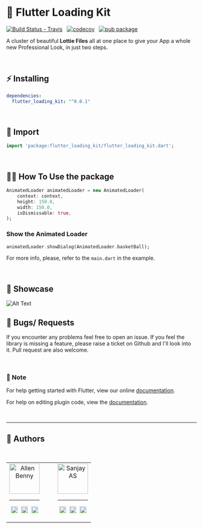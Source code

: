 # 🎡 Flutter Loading Kit

[![Build Status - Travis](https://travis-ci.org/jogboms/flutter_spinkit.svg?branch=master)](https://travis-ci.org/jogboms/flutter_spinkit)&nbsp;&nbsp; [![codecov](https://codecov.io/gh/jogboms/flutter_spinkit/branch/master/graph/badge.svg)](https://codecov.io/gh/jogboms/flutter_spinkit)&nbsp;&nbsp; [![pub package](https://img.shields.io/pub/v/flutter_spinkit.svg)](https://pub.dartlang.org/packages/flutter_spinkit)

A cluster of beautiful **Lottie Files** all at one place to give your App a whole new Professional Look, in just two steps.
<p><br /></p>

## ⚡️ Installing

```yaml
dependencies:
  flutter_loading_kit: "^0.0.1"
```
<p><br /></p>

## 📱 Import

```dart
import 'package:flutter_loading_kit/flutter_loading_kit.dart';
```
<p><br /></p>

## 👨‍💻 How To Use the package

```dart
AnimatedLoader animatedLoader = new AnimatedLoader(
    context: context,
    height: 150.0,
    width: 150.0,
    isDismissable: true,
);
```
### Show the Animated Loader
```dart
animatedLoader.showDialog(AnimatedLoader.basketBall);
```


For more info, please, refer to the `main.dart` in the example.
<p><br /></p>

## 🚀 Showcase


![Alt Text](https://github.com/ux-ninja/flutter_loading_kit/blob/master/assets/loding1.gif)

## 🐛 Bugs/ Requests

If you encounter any problems feel free to open an issue. If you feel the library is
missing a feature, please raise a ticket on Github and I'll look into it.
Pull request are also welcome.
<p><br /></p>

### 📝 Note

For help getting started with Flutter, view our online
[documentation](https://flutter.io/).

For help on editing plugin code, view the [documentation](https://flutter.io/platform-plugins/#edit-code).
<p><br /></p>

___
## 👦 Authors
<p><br /></p>

<table>
  <tr>
    <td align="center" style="padding-right: 40px;">
      <a href = "https://materilio-allen.firebaseapp.com/"><img src="https://avatars3.githubusercontent.com/u/48691514?s=460&u=07dfcf81cad1bd8026435ff89f70263e55d30318&v=4" width="80" alt="Allen Benny" /></a>
      <hr>
      <p align="center">
        <a href = "https://github.com/officiallygod"><img src = "https://cdn.jsdelivr.net/npm/simple-icons@v3/icons/github.svg" width="18" height = "18"/></a>&nbsp;
        <a href = "https://twitter.com/itsmeallenbenny"><img src = "https://cdn.jsdelivr.net/npm/simple-icons@v3/icons/twitter.svg" width="18" height="18"/></a>&nbsp;
        <a href = "https://www.linkedin.com/in/allen-benny/"><img src = "https://cdn.jsdelivr.net/npm/simple-icons@v3/icons/linkedin.svg" width="18" height="18"/></a>
      </p>
    </td>
    <td align="center">
      <a href = "https://sanjayas144.github.io/portfolio/index.html"><img src="https://avatars.githubusercontent.com/u/63769036?s=96&v=4" width="80" alt="Sanjay AS" /></a>
       <hr>
      <p align="center">
        <a href = "https://github.com/SanjayAS144"><img src = "https://cdn.jsdelivr.net/npm/simple-icons@v3/icons/github.svg" width="18" height = "18"/></a>&nbsp;
        <a href = "#"><img src = "https://cdn.jsdelivr.net/npm/simple-icons@v3/icons/twitter.svg" width="18" height="18"/></a>&nbsp;
        <a href = "https://www.linkedin.com/in/sanjay-as-sanju-024b6216b/"><img src = "https://cdn.jsdelivr.net/npm/simple-icons@v3/icons/linkedin.svg" width="18" height="18"/></a>
      </p>
    </td>
  </tr> 
</table>

<!-- ## ⭐️ License

MIT License -->
